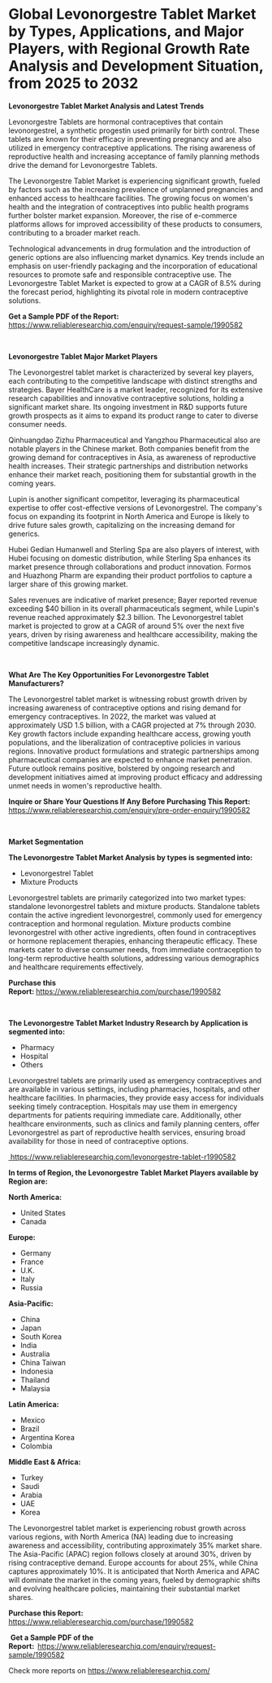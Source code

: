 <p><h1>Global Levonorgestre Tablet Market by Types, Applications, and Major Players, with Regional Growth Rate Analysis and Development Situation, from 2025 to 2032</h1></p><p><strong>Levonorgestre Tablet Market Analysis and Latest Trends</strong></p>
<p><p>Levonorgestre Tablets are hormonal contraceptives that contain levonorgestrel, a synthetic progestin used primarily for birth control. These tablets are known for their efficacy in preventing pregnancy and are also utilized in emergency contraceptive applications. The rising awareness of reproductive health and increasing acceptance of family planning methods drive the demand for Levonorgestre Tablets.</p><p>The Levonorgestre Tablet Market is experiencing significant growth, fueled by factors such as the increasing prevalence of unplanned pregnancies and enhanced access to healthcare facilities. The growing focus on women's health and the integration of contraceptives into public health programs further bolster market expansion. Moreover, the rise of e-commerce platforms allows for improved accessibility of these products to consumers, contributing to a broader market reach.</p><p>Technological advancements in drug formulation and the introduction of generic options are also influencing market dynamics. Key trends include an emphasis on user-friendly packaging and the incorporation of educational resources to promote safe and responsible contraceptive use. The Levonorgestre Tablet Market is expected to grow at a CAGR of 8.5% during the forecast period, highlighting its pivotal role in modern contraceptive solutions.</p></p>
<p><strong>Get a Sample PDF of the Report:&nbsp;</strong> <a href="https://www.reliableresearchiq.com/enquiry/request-sample/1990582?utm_campaign=3026&utm_medium=2&utm_source=Github&utm_content=ia&utm_term=09032025&utm_id=levonorgestre-tablet">https://www.reliableresearchiq.com/enquiry/request-sample/1990582</a></p>
<p>&nbsp;</p>
<p><strong>Levonorgestre Tablet Major Market Players</strong></p>
<p><p>The Levonorgestrel tablet market is characterized by several key players, each contributing to the competitive landscape with distinct strengths and strategies. Bayer HealthCare is a market leader, recognized for its extensive research capabilities and innovative contraceptive solutions, holding a significant market share. Its ongoing investment in R&D supports future growth prospects as it aims to expand its product range to cater to diverse consumer needs.</p><p>Qinhuangdao Zizhu Pharmaceutical and Yangzhou Pharmaceutical also are notable players in the Chinese market. Both companies benefit from the growing demand for contraceptives in Asia, as awareness of reproductive health increases. Their strategic partnerships and distribution networks enhance their market reach, positioning them for substantial growth in the coming years.</p><p>Lupin is another significant competitor, leveraging its pharmaceutical expertise to offer cost-effective versions of Levonorgestrel. The company's focus on expanding its footprint in North America and Europe is likely to drive future sales growth, capitalizing on the increasing demand for generics.</p><p>Hubei Gedian Humanwell and Sterling Spa are also players of interest, with Hubei focusing on domestic distribution, while Sterling Spa enhances its market presence through collaborations and product innovation. Formos and Huazhong Pharm are expanding their product portfolios to capture a larger share of this growing market.</p><p>Sales revenues are indicative of market presence; Bayer reported revenue exceeding $40 billion in its overall pharmaceuticals segment, while Lupin's revenue reached approximately $2.3 billion. The Levonorgestrel tablet market is projected to grow at a CAGR of around 5% over the next five years, driven by rising awareness and healthcare accessibility, making the competitive landscape increasingly dynamic.</p></p>
<p>&nbsp;</p>
<p><strong>What Are The Key Opportunities For Levonorgestre Tablet Manufacturers?</strong></p>
<p><p>The Levonorgestrel tablet market is witnessing robust growth driven by increasing awareness of contraceptive options and rising demand for emergency contraceptives. In 2022, the market was valued at approximately USD 1.5 billion, with a CAGR projected at 7% through 2030. Key growth factors include expanding healthcare access, growing youth populations, and the liberalization of contraceptive policies in various regions. Innovative product formulations and strategic partnerships among pharmaceutical companies are expected to enhance market penetration. Future outlook remains positive, bolstered by ongoing research and development initiatives aimed at improving product efficacy and addressing unmet needs in women's reproductive health.</p></p>
<p><strong>Inquire or Share Your Questions If Any Before Purchasing This Report:</strong> <a href="https://www.reliableresearchiq.com/enquiry/pre-order-enquiry/1990582?utm_campaign=3026&utm_medium=2&utm_source=Github&utm_content=ia&utm_term=09032025&utm_id=levonorgestre-tablet">https://www.reliableresearchiq.com/enquiry/pre-order-enquiry/1990582</a></p>
<p>&nbsp;</p>
<p><strong>Market Segmentation</strong></p>
<p><strong>The Levonorgestre Tablet Market Analysis by types is segmented into:</strong></p>
<p><ul><li>Levonorgestrel Tablet</li><li>Mixture Products</li></ul></p>
<p><p>Levonorgestrel tablets are primarily categorized into two market types: standalone levonorgestrel tablets and mixture products. Standalone tablets contain the active ingredient levonorgestrel, commonly used for emergency contraception and hormonal regulation. Mixture products combine levonorgestrel with other active ingredients, often found in contraceptives or hormone replacement therapies, enhancing therapeutic efficacy. These markets cater to diverse consumer needs, from immediate contraception to long-term reproductive health solutions, addressing various demographics and healthcare requirements effectively.</p></p>
<p><strong>Purchase this Report:&nbsp;</strong><a href="https://www.reliableresearchiq.com/purchase/1990582?utm_campaign=3026&utm_medium=2&utm_source=Github&utm_content=ia&utm_term=09032025&utm_id=levonorgestre-tablet">https://www.reliableresearchiq.com/purchase/1990582</a></p>
<p>&nbsp;</p>
<p><strong>The Levonorgestre Tablet Market Industry Research by Application is segmented into:</strong></p>
<p><ul><li>Pharmacy</li><li>Hospital</li><li>Others</li></ul></p>
<p><p>Levonorgestrel tablets are primarily used as emergency contraceptives and are available in various settings, including pharmacies, hospitals, and other healthcare facilities. In pharmacies, they provide easy access for individuals seeking timely contraception. Hospitals may use them in emergency departments for patients requiring immediate care. Additionally, other healthcare environments, such as clinics and family planning centers, offer Levonorgestrel as part of reproductive health services, ensuring broad availability for those in need of contraceptive options.</p></p>
<p><a href="https://www.reliableresearchiq.com/levonorgestre-tablet-r1990582?utm_campaign=3026&utm_medium=2&utm_source=Github&utm_content=ia&utm_term=09032025&utm_id=levonorgestre-tablet">&nbsp;https://www.reliableresearchiq.com/levonorgestre-tablet-r1990582</a></p>
<p><strong>In terms of Region, the Levonorgestre Tablet Market Players available by Region are:</strong></p>
<p>
    <p> <strong> North America: </strong>
        <ul>
            <li>United States</li>
            <li>Canada</li>
        </ul>
        </p> 
    <p> <strong> Europe: </strong>
        <ul>
            <li>Germany</li>
            <li>France</li>
            <li>U.K.</li>
            <li>Italy</li>
            <li>Russia</li>
        </ul>
        </p> 
    <p> <strong> Asia-Pacific: </strong>
        <ul>
            <li>China</li>
            <li>Japan</li>
            <li>South Korea</li>
            <li>India</li>
            <li>Australia</li>
            <li>China Taiwan</li>
            <li>Indonesia</li>
            <li>Thailand</li>
            <li>Malaysia</li>
        </ul>
        </p> 
    <p> <strong> Latin America: </strong>
        <ul>
            <li>Mexico</li>
            <li>Brazil</li>
            <li>Argentina Korea</li>
            <li>Colombia</li>
        </ul>
        </p> 
    <p> <strong> Middle East & Africa: </strong>
        <ul>
            <li>Turkey</li>
            <li>Saudi</li>
            <li>Arabia</li>
            <li>UAE</li>
            <li>Korea</li>
        </ul>
    </p>
    </p>
<p><p>The Levonorgestrel tablet market is experiencing robust growth across various regions, with North America (NA) leading due to increasing awareness and accessibility, contributing approximately 35% market share. The Asia-Pacific (APAC) region follows closely at around 30%, driven by rising contraceptive demand. Europe accounts for about 25%, while China captures approximately 10%. It is anticipated that North America and APAC will dominate the market in the coming years, fueled by demographic shifts and evolving healthcare policies, maintaining their substantial market shares.</p></p>
<p><strong>Purchase this Report: </strong><a href="https://www.reliableresearchiq.com/purchase/1990582?utm_campaign=3026&utm_medium=2&utm_source=Github&utm_content=ia&utm_term=09032025&utm_id=levonorgestre-tablet">https://www.reliableresearchiq.com/purchase/1990582</a></p>
<p>&nbsp;<strong>Get a Sample PDF of the Report:&nbsp;&nbsp;</strong><a href="https://www.reliableresearchiq.com/enquiry/request-sample/1990582?utm_campaign=3026&utm_medium=2&utm_source=Github&utm_content=ia&utm_term=09032025&utm_id=levonorgestre-tablet">https://www.reliableresearchiq.com/enquiry/request-sample/1990582</a></p>
<p><strong></strong></p>
<p>Check more reports on <a href="https://www.reliableresearchiq.com/?utm_campaign=3026&utm_medium=2&utm_source=Github&utm_content=ia&utm_term=09032025&utm_id=levonorgestre-tablet">https://www.reliableresearchiq.com/</a></p>